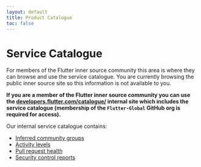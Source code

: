 ```yaml
---
layout: default
title: Product Catalogue
toc: false
---
```


# Service Catalogue

For members of the Flutter inner source community this area is where they can browse and use the service catalogue. You are currently browsing the public inner source site so this information is not available to you.

**If you are a member of the Flutter inner source community you can use the [developers.flutter.com/catalogue/](https://developers.flutter.com/catalogue/) internal site which includes the service catalogue (membership of the `Flutter-Global` GitHub org is required for access).**

Our internal service catalogue contains:

- [Inferred community groups](/catalogue/community/)
- [Activity levels](/catalogue/activity-level/)
- [Pull request health](/catalogue/health/)
- [Security control reports](/security/)

